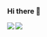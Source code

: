 ### Hi there 👋

<a href="https://www.linkedin.com/in/fares-oueslati-6187b57b/">
  <img align="left" src="https://github-readme-stats.vercel.app/api?username=ouesfa&show_icons=true&hide=stars&count_private=true" />
</a>


<a href="https://www.linkedin.com/in/fares-oueslati-6187b57b/">
  <img align="left" src="https://github-readme-stats.vercel.app/api/top-langs/?username=ouesfa&hide=ruby,jupyter-notebook,jupyter,notebook" />
</a>

<!--
**OuesFa/ouesfa** is a ✨ _special_ ✨ repository because its `README.md` (this file) appears on your GitHub profile.

Here are some ideas to get you started:

- 🔭 I’m currently working on ...
- 🌱 I’m currently learning ...
- 👯 I’m looking to collaborate on ...
- 🤔 I’m looking for help with ...
- 💬 Ask me about ...
- 📫 How to reach me: ...
- 😄 Pronouns: ...
- ⚡ Fun fact: ...
-->
